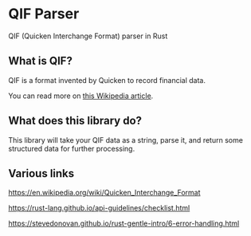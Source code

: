 # QIF Parser

QIF (Quicken Interchange Format) parser in Rust

## What is QIF?

QIF is a format invented by Quicken to record financial data.

You can read more on [this Wikipedia article](https://en.wikipedia.org/wiki/Quicken_Interchange_Format).

## What does this library do?

This library will take your QIF data as a string, parse it, and return some structured data for further processing.

## Various links

https://en.wikipedia.org/wiki/Quicken_Interchange_Format

https://rust-lang.github.io/api-guidelines/checklist.html

https://stevedonovan.github.io/rust-gentle-intro/6-error-handling.html
